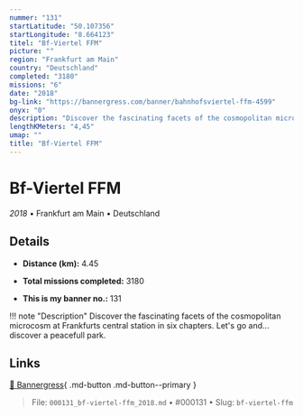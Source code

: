 ```yaml
---
nummer: "131"
startLatitude: "50.107356"
startLongitude: "8.664123"
titel: "Bf-Viertel FFM"
picture: ""
region: "Frankfurt am Main"
country: "Deutschland"
completed: "3180"
missions: "6"
date: "2018"
bg-link: "https://bannergress.com/banner/bahnhofsviertel-ffm-4599"
onyx: "0"
description: "Discover the fascinating facets of the cosmopolitan microcosm at Frankfurts central  station in six chapters. \nLet's go and... discover a peacefull park."
lengthKMeters: "4,45"
umap: ""
title: "Bf-Viertel FFM"
---
```

# Bf-Viertel FFM

*2018* • Frankfurt am Main • Deutschland



## Details
- **Distance (km):** 4.45

- **Total missions completed:** 3180
- **This is my banner no.:** 131


!!! note "Description"
    Discover the fascinating facets of the cosmopolitan microcosm at Frankfurts central  station in six chapters. 
Let's go and... discover a peacefull park.



## Links
[🔗 Bannergress](https://bannergress.com/banner/bahnhofsviertel-ffm-4599){ .md-button .md-button--primary }



> File: `000131_bf-viertel-ffm_2018.md` • #000131 • Slug: `bf-viertel-ffm`
